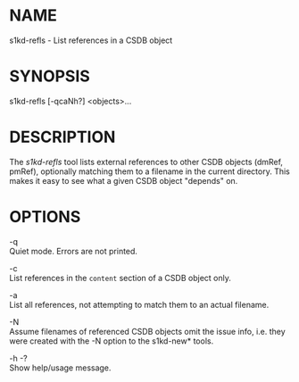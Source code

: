 NAME
====

s1kd-refls - List references in a CSDB object

SYNOPSIS
========

s1kd-refls \[-qcaNh?\] &lt;objects&gt;...

DESCRIPTION
===========

The *s1kd-refls* tool lists external references to other CSDB objects (dmRef, pmRef), optionally matching them to a filename in the current directory. This makes it easy to see what a given CSDB object "depends" on.

OPTIONS
=======

-q  
Quiet mode. Errors are not printed.

-c  
List references in the `content` section of a CSDB object only.

-a  
List all references, not attempting to match them to an actual filename.

-N  
Assume filenames of referenced CSDB objects omit the issue info, i.e. they were created with the -N option to the s1kd-new\* tools.

-h -?  
Show help/usage message.
